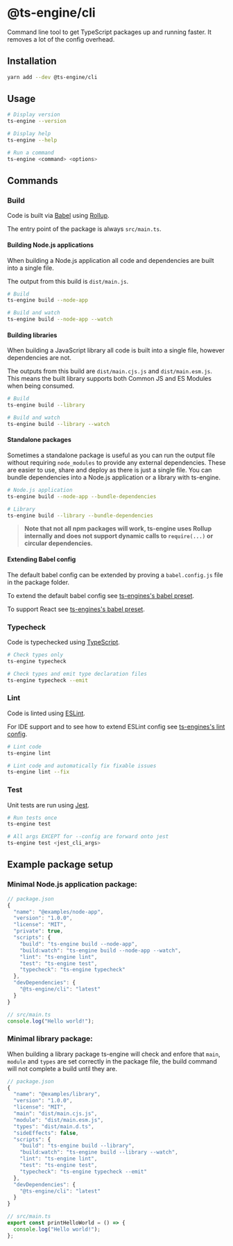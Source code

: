 # @ts-engine/cli

Command line tool to get TypeScript packages up and running faster. It removes a lot of the config overhead.

## Installation

```sh
yarn add --dev @ts-engine/cli
```

## Usage

```sh
# Display version
ts-engine --version

# Display help
ts-engine --help

# Run a command
ts-engine <command> <options>
```

## Commands

### Build

Code is built via [Babel](https://babeljs.io/) using [Rollup](https://rollupjs.org/).

The entry point of the package is always `src/main.ts`.

#### Building Node.js applications

When building a Node.js application all code and dependencies are built into a single file.

The output from this build is `dist/main.js`.

```sh
# Build
ts-engine build --node-app

# Build and watch
ts-engine build --node-app --watch
```

#### Building libraries

When building a JavaScript library all code is built into a single file, however dependencies are not.

The outputs from this build are `dist/main.cjs.js` and `dist/main.esm.js`. This means the built library supports both Common JS and ES Modules when being consumed.

```sh
# Build
ts-engine build --library

# Build and watch
ts-engine build --library --watch
```

#### Standalone packages

Sometimes a standalone package is useful as you can run the output file without requiring `node_modules` to provide any external dependencies. These are easier to use, share and deploy as there is just a single file. You can bundle dependencies into a Node.js application or a library with ts-engine.

```sh
# Node.js application
ts-engine build --node-app --bundle-dependencies

# Library
ts-engine build --library --bundle-dependencies
```

> **Note that not all npm packages will work, ts-engine uses Rollup internally and does not support dynamic calls to `require(...)` or circular dependencies.**

#### Extending Babel config

The default babel config can be extended by proving a `babel.config.js` file in the package folder.

To extend the default babel config see [ts-engines's babel preset](https://github.com/ts-engine/ts-engine/tree/master/packages/babel-preset).

To support React see [ts-engines's babel preset](https://github.com/ts-engine/ts-engine/tree/master/packages/babel-preset-react).

### Typecheck

Code is typechecked using [TypeScript](https://www.typescriptlang.org/).

```sh
# Check types only
ts-engine typecheck

# Check types and emit type declaration files
ts-engine typecheck --emit
```

### Lint

Code is linted using [ESLint](https://eslint.org/).

For IDE support and to see how to extend ESLint config see [ts-engines's lint config](https://github.com/ts-engine/ts-engine/tree/master/packages/eslint-config).

```sh
# Lint code
ts-engine lint

# Lint code and automatically fix fixable issues
ts-engine lint --fix
```

### Test

Unit tests are run using [Jest](https://jestjs.io/).

```sh
# Run tests once
ts-engine test

# All args EXCEPT for --config are forward onto jest
ts-engine test <jest_cli_args>
```

## Example package setup

### Minimal Node.js application package:

```ts
// package.json
{
  "name": "@examples/node-app",
  "version": "1.0.0",
  "license": "MIT",
  "private": true,
  "scripts": {
    "build": "ts-engine build --node-app",
    "build:watch": "ts-engine build --node-app --watch",
    "lint": "ts-engine lint",
    "test": "ts-engine test",
    "typecheck": "ts-engine typecheck"
  },
  "devDependencies": {
    "@ts-engine/cli": "latest"
  }
}

// src/main.ts
console.log("Hello world!");
```

### Minimal library package:

When building a library package ts-engine will check and enfore that `main`, `module` and `types` are set correctly in the package file, the build command will not complete a build until they are.

```ts
// package.json
{
  "name": "@examples/library",
  "version": "1.0.0",
  "license": "MIT",
  "main": "dist/main.cjs.js",
  "module": "dist/main.esm.js",
  "types": "dist/main.d.ts",
  "sideEffects": false,
  "scripts": {
    "build": "ts-engine build --library",
    "build:watch": "ts-engine build --library --watch",
    "lint": "ts-engine lint",
    "test": "ts-engine test",
    "typecheck": "ts-engine typecheck --emit"
  },
  "devDependencies": {
    "@ts-engine/cli": "latest"
  }
}

// src/main.ts
export const printHelloWorld = () => {
  console.log("Hello world!");
};
```
